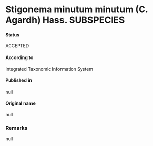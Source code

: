 # Stigonema minutum minutum (C. Agardh) Hass. SUBSPECIES

#### Status
ACCEPTED

#### According to
Integrated Taxonomic Information System

#### Published in
null

#### Original name
null

### Remarks
null
